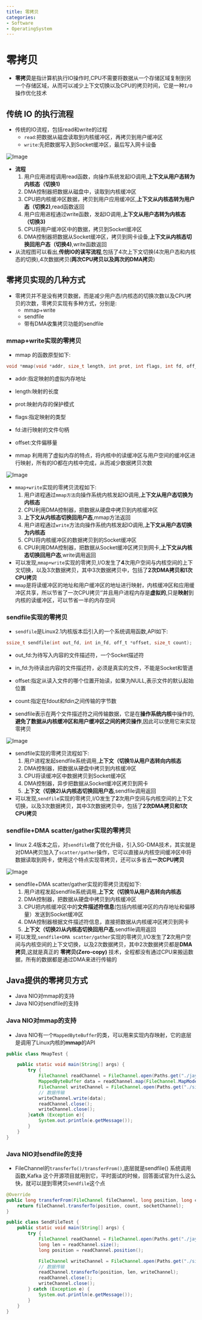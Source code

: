 ```yaml
---
title: 零拷贝
categories:
- Software
- OperatingSystem
---
```

# 零拷贝

- **零拷贝**是指计算机执行IO操作时,CPU不需要将数据从一个存储区域复制到另一个存储区域，从而可以减少上下文切换以及CPU的拷贝时间，它是一种`I/O`操作优化技术

## 传统 IO 的执行流程

- 传统的IO流程，包括read和write的过程
    - `read`:把数据从磁盘读取到内核缓冲区，再拷贝到用户缓冲区
    - `write`:先把数据写入到Socket缓冲区，最后写入网卡设备

![Image](https://raw.githubusercontent.com/LuShan123888/Files/main/Pictures/640-20220303001431859-20220303001533416.png)

- **流程**
    1. 用户应用进程调用read函数，向操作系统发起IO调用,**上下文从用户态转为内核态（切换1)**
    2. DMA控制器把数据从磁盘中，读取到内核缓冲区
    3. CPU把内核缓冲区数据，拷贝到用户应用缓冲区,**上下文从内核态转为用户态（切换2)**,read函数返回
    4. 用户应用进程通过write函数，发起IO调用,**上下文从用户态转为内核态（切换3)**
    5. CPU将用户缓冲区中的数据，拷贝到Socket缓冲区
    6. DMA控制器把数据从Socket缓冲区，拷贝到网卡设备,**上下文从内核态切换回用户态（切换4)**,write函数返回
- 从流程图可以看出,**传统IO的读写流程**,包括了4次上下文切换(4次用户态和内核态的切换),4次数据拷贝(**两次CPU拷贝以及两次的DMA拷贝**)

## 零拷贝实现的几种方式

- 零拷贝并不是没有拷贝数据，而是减少用户态/内核态的切换次数以及CPU拷贝的次数，零拷贝实现有多种方式，分别是:
    - mmap+write
    - sendfile
    - 带有DMA收集拷贝功能的sendfile

### mmap+write实现的零拷贝

- mmap 的函数原型如下:

```c
void *mmap(void *addr, size_t length, int prot, int flags, int fd, off_t offset);
```

- addr:指定映射的虚拟内存地址
- length:映射的长度
- prot:映射内存的保护模式
- flags:指定映射的类型
- fd:进行映射的文件句柄
- offset:文件偏移量

- mmap 利用用了虚拟内存的特点，将内核中的读缓冲区与用户空间的缓冲区进行映射，所有的IO都在内核中完成，从而减少数据拷贝次数

![Image](https://raw.githubusercontent.com/LuShan123888/Files/main/Pictures/640-20220303135451201.png)

- `mmap+write`实现的零拷贝流程如下:
    1. 用户进程通过`mmap方法`向操作系统内核发起IO调用,**上下文从用户态切换为内核态**
    2. CPU利用DMA控制器，把数据从硬盘中拷贝到内核缓冲区
    3. **上下文从内核态切换回用户态**,mmap方法返回
    4. 用户进程通过`write`方法向操作系统内核发起IO调用,**上下文从用户态切换为内核态**
    5. CPU将内核缓冲区的数据拷贝到的Socket缓冲区
    6. CPU利用DMA控制器，把数据从Socket缓冲区拷贝到网卡,**上下文从内核态切换回用户态**,write调用返回
- 可以发现,`mmap+write`实现的零拷贝,I/O发生了**4**次用户空间与内核空间的上下文切换，以及3次数据拷贝，其中3次数据拷贝中，包括了**2次DMA拷贝和1次CPU拷贝**
- `mmap`是将读缓冲区的地址和用户缓冲区的地址进行映射，内核缓冲区和应用缓冲区共享，所以节省了一次CPU拷贝‘’并且用户进程内存是**虚拟的**,只是**映射**到内核的读缓冲区，可以节省一半的内存空间

### sendfile实现的零拷贝

- `sendfile`是Linux2.1内核版本后引入的一个系统调用函数,API如下:

```c
ssize_t sendfile(int out_fd, int in_fd, off_t *offset, size_t count);
```

- out_fd:为待写入内容的文件描述符，一个Socket描述符
- in_fd:为待读出内容的文件描述符，必须是真实的文件，不能是Socket和管道
- offset:指定从读入文件的哪个位置开始读，如果为NULL,表示文件的默认起始位置
- count:指定在fdout和fdin之间传输的字节数

- sendfile表示在两个文件描述符之间传输数据，它是在**操作系统内核**中操作的,**避免了数据从内核缓冲区和用户缓冲区之间的拷贝操作**,因此可以使用它来实现零拷贝

![Image](https://raw.githubusercontent.com/LuShan123888/Files/main/Pictures/640-20220303135447432.png)

- sendfile实现的零拷贝流程如下:
    1. 用户进程发起sendfile系统调用,**上下文（切换1)从用户态转向内核态**
    2. DMA控制器，把数据从硬盘中拷贝到内核缓冲区
    3. CPU将读缓冲区中数据拷贝到Socket缓冲区
    4. DMA控制器，异步把数据从Socket缓冲区拷贝到网卡
    5. **上下文（切换2)从内核态切换回用户态**,sendfile调用返回
- 可以发现,`sendfile`实现的零拷贝,I/O发生了**2**次用户空间与内核空间的上下文切换，以及3次数据拷贝，其中3次数据拷贝中，包括了**2次DMA拷贝和1次CPU拷贝**

### sendfile+DMA scatter/gather实现的零拷贝

- linux 2.4版本之后，对`sendfile`做了优化升级，引入SG-DMA技术，其实就是对DMA拷贝加入了`scatter/gather`操作，它可以直接从内核空间缓冲区中将数据读取到网卡，使用这个特点实现零拷贝，还可以多省去**一次CPU拷贝**

![Image](https://raw.githubusercontent.com/LuShan123888/Files/main/Pictures/640-20220303152942016.png)

- sendfile+DMA scatter/gather实现的零拷贝流程如下:
    1. 用户进程发起sendfile系统调用,**上下文（切换1)从用户态转向内核态**
    1. DMA控制器，把数据从硬盘中拷贝到内核缓冲区
    1. CPU把内核缓冲区中的**文件描述符信息**(包括内核缓冲区的内存地址和偏移量）发送到Socket缓冲区
    1. DMA控制器根据文件描述符信息，直接把数据从内核缓冲区拷贝到网卡
    1. **上下文（切换2)从内核态切换回用户态**,sendfile调用返回
- 可以发现,`sendfile+DMA scatter/gather`实现的零拷贝,I/O发生了**2**次用户空间与内核空间的上下文切换，以及2次数据拷贝，其中2次数据拷贝都是**DMA拷贝**,这就是真正的 **零拷贝(Zero-copy)** 技术，全程都没有通过CPU来搬运数据，所有的数据都是通过DMA来进行传输的

## Java提供的零拷贝方式

- Java NIO对mmap的支持
- Java NIO对sendfile的支持

### Java NIO对mmap的支持

- Java NIO有一个`MappedByteBuffer`的类，可以用来实现内存映射，它的底层是调用了Linux内核的**mmap**的API

```java
public class MmapTest {

    public static void main(String[] args) {
        try {
            FileChannel readChannel = FileChannel.open(Paths.get("./jay.txt"), StandardOpenOption.READ);
            MappedByteBuffer data = readChannel.map(FileChannel.MapMode.READ_ONLY, 0, 1024 * 1024 * 40);
            FileChannel writeChannel = FileChannel.open(Paths.get("./siting.txt"), StandardOpenOption.WRITE, StandardOpenOption.CREATE);
            // 数据传输
            writeChannel.write(data);
            readChannel.close();
            writeChannel.close();
        }catch (Exception e){
            System.out.println(e.getMessage());
        }
    }
}
```

### Java NIO对sendfile的支持

- FileChannel的`transferTo()/transferFrom()`,底层就是sendfile() 系统调用函数,Kafka 这个开源项目就用到它，平时面试的时候，回答面试官为什么这么快，就可以提到零拷贝`sendfile`这个点

```java
@Override
public long transferFrom(FileChannel fileChannel, long position, long count) throws IOException {
    return fileChannel.transferTo(position, count, socketChannel);
}
```

```java
public class SendFileTest {
    public static void main(String[] args) {
        try {
            FileChannel readChannel = FileChannel.open(Paths.get("./jay.txt"), StandardOpenOption.READ);
            long len = readChannel.size();
            long position = readChannel.position();

            FileChannel writeChannel = FileChannel.open(Paths.get("./siting.txt"), StandardOpenOption.WRITE, StandardOpenOption.CREATE);
            // 数据传输
            readChannel.transferTo(position, len, writeChannel);
            readChannel.close();
            writeChannel.close();
        } catch (Exception e) {
            System.out.println(e.getMessage());
        }
    }
}
```